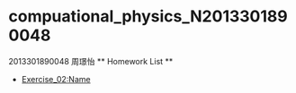 # compuational_physics_N2013301890048
2013301890048 周璟怡
** Homework List **
* [Exercise_02:Name](https://github.com/TooLate008/compuational_physics_N2013301890048/blob/master/Exercise_02:Name)

